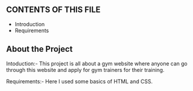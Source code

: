 CONTENTS OF THIS FILE
---------------------

 * Introduction
 * Requirements

About the Project
-------------------
Intoduction:-
This project is all about a gym website where anyone can go through this website and apply for gym trainers for their training.

Requirements:-
Here I used some basics of HTML and CSS.
